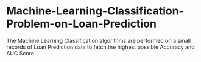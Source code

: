 # Machine-Learning-Classification-Problem-on-Loan-Prediction
The Machine Learning Classification algorithms are performed on a small records of Loan Prediction data to fetch the highest possible Accuracy and AUC Score
